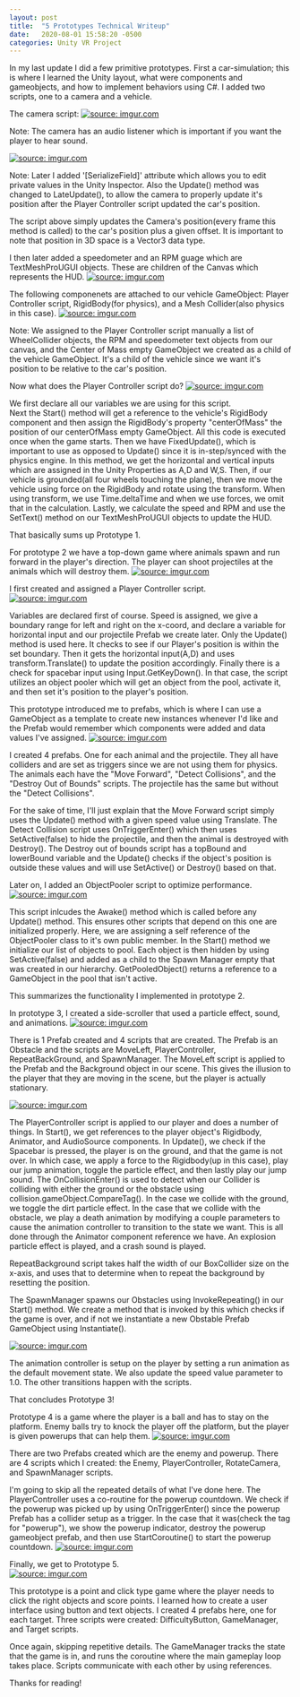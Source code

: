 ```yaml
---
layout: post
title:  "5 Prototypes Technical Writeup"
date:   2020-08-01 15:58:20 -0500
categories: Unity VR Project
---
```


<!--You’ll find this post in your `_posts` directory. Go ahead and edit it and re-build the site to see your changes. You can rebuild the site in many different ways, but the most common way is to run `jekyll serve`, which launches a web server and auto-regenerates your site when a file is updated.

Jekyll requires blog post files to be named according to the following format:

`YEAR-MONTH-DAY-title.MARKUP`

Where `YEAR` is a four-digit number, `MONTH` and `DAY` are both two-digit numbers, and `MARKUP` is the file extension representing the format used in the file. After that, include the necessary front matter. Take a look at the source for this post to get an idea about how it works.

Jekyll also offers powerful support for code snippets:

{% highlight ruby %}
def print_hi(name)
  puts "Hi, #{name}"
end
print_hi('Tom')
#=> prints 'Hi, Tom' to STDOUT.
{% endhighlight %}

Check out the [Jekyll docs][jekyll-docs] for more info on how to get the most out of Jekyll. File all bugs/feature requests at [Jekyll’s GitHub repo][jekyll-gh]. If you have questions, you can ask them on [Jekyll Talk][jekyll-talk].

[jekyll-docs]: https://jekyllrb.com/docs/home
[jekyll-gh]:   https://github.com/jekyll/jekyll
[jekyll-talk]: https://talk.jekyllrb.com/
-->

In my last update I did a few primitive prototypes.  First a car-simulation; this is where I learned the Unity layout, what were components and gameobjects, and how to implement behaviors using C#.  I added two scripts, one to a camera and a vehicle. 

The camera script:
<a href="https://imgur.com/QXT1mBL"><img src="https://i.imgur.com/QXT1mBL.png" title="source: imgur.com" /></a>

Note:  The camera has an audio listener which is important if you want the player to hear sound.

<a href="https://imgur.com/hs6iPob"><img src="https://i.imgur.com/hs6iPob.png" title="source: imgur.com" /></a>

Note:  Later I added '[SerializeField]' attribute which allows you to edit private values in the Unity Inspector.  Also the Update() method was changed to LateUpdate(), to allow the camera to properly update it's position after the Player Controller script updated the car's position.

The script above simply updates the Camera's position(every frame this method is called) to the car's position plus a given offset.  It is important to note that position in 3D space is a Vector3 data type.

I then later added a speedometer and an RPM guage which are TextMeshProUGUI objects.  These are children of the Canvas which represents the HUD.
<a href="https://imgur.com/kSqsdvz"><img src="https://i.imgur.com/kSqsdvz.png" title="source: imgur.com" /></a>

The following componenets are attached to our vehicle GameObject:  Player Controller script, RigidBody(for physics), and a Mesh Collider(also physics in this case).
<a href="https://imgur.com/gNpOaoQ"><img src="https://i.imgur.com/gNpOaoQ.png" title="source: imgur.com" /></a>

Note:  We assigned to the Player Controller script manually a list of WheelCollider objects, the RPM and speedometer text objects from our canvas, and the Center of Mass empty GameObject we created as a child of the vehicle GameObject.  It's a child of the vehicle since we want it's position to be relative to the car's position.

Now what does the Player Controller script do?
<a href="https://imgur.com/mFk8B9V"><img src="https://i.imgur.com/mFk8B9V.png" title="source: imgur.com" /></a>

We first declare all our variables we are using for this script.  
Next the Start() method will get a reference to the vehicle's RigidBody component and then assign the RigidBody's property "centerOfMass" the position of our centerOfMass empty GameObject.  All this code is executed once when the game starts.
Then we have FixedUpdate(), which is important to use as opposed to Update() since it is in-step/synced with the physics engine.  In this method, we get the horizontal and vertical inputs which are assigned in the Unity Properties as A,D and W,S.  Then, if our vehicle is grounded(all four wheels touching the plane), then we move the vehicle using force on the RigidBody and rotate using the transform.  When using transform, we use Time.deltaTime and when we use forces, we omit that in the calculation.  Lastly, we calculate the speed and RPM and use the SetText() method on our TextMeshProUGUI objects to update the HUD.

That basically sums up Prototype 1.

For prototype 2 we have a top-down game where animals spawn and run forward in the player's direction.  The player can shoot projectiles at the animals which will destroy them.
<a href="https://imgur.com/QVbNwhz"><img src="https://i.imgur.com/QVbNwhz.png" title="source: imgur.com" /></a>

I first created and assigned a Player Controller script.  
<a href="https://imgur.com/QXMvEuC"><img src="https://i.imgur.com/QXMvEuC.png" title="source: imgur.com" /></a>

Variables are declared first of course.  Speed is assigned, we give a boundary range for left and right on the x-coord, and declare a variable for horizontal input and our projectile Prefab we create later.  Only the Update() method is used here.  It checks to see if our Player's position is within the set boundary.  Then it gets the horizontal input(A,D) and uses transform.Translate() to update the position accordingly.  Finally there is a check for spacebar input using Input.GetKeyDown().  In that case, the script utilizes an object pooler which will get an object from the pool, activate it, and then set it's position to the player's position.


This prototype introduced me to prefabs, which is where I can use a GameObject as a template to create new instances whenever I'd like and the Prefab would remember which components were added and data values I've assigned.
<a href="https://imgur.com/LfTM5KO"><img src="https://i.imgur.com/LfTM5KO.png" title="source: imgur.com" /></a>

I created 4 prefabs.  One for each animal and the projectile.  They all have colliders and are set as triggers since we are not using them for physics.  The animals each have the "Move Forward", "Detect Collisions", and the "Destroy Out of Bounds" scripts.  The projectile has the same but without the "Detect Collisions".

For the sake of time, I'll just explain that the Move Forward script simply uses the Update() method with a given speed value using Translate.  The Detect Collision script uses OnTriggerEnter() which then uses SetActive(false) to hide the projectile, and then the animal is destroyed with Destroy().  The Destroy out of bounds script has a topBound and lowerBound variable and the Update() checks if the object's position is outside these values and will use SetActive() or Destroy() based on that.  

Later on, I added an ObjectPooler script to optimize performance.  
<a href="https://imgur.com/svE0emf"><img src="https://i.imgur.com/svE0emf.png" title="source: imgur.com" /></a>

This script inlcudes the Awake() method which is called before any Update() method.  This ensures other scripts that depend on this one are initialized properly.  Here, we are assigning a self reference of the ObjectPooler class to it's own public member.  In the Start() method we initialize our list of objects to pool.  Each object is then hidden by using SetActive(false) and added as a child to the Spawn Manager empty that was created in our hierarchy.  GetPooledObject() returns a reference to a GameObject in the pool that isn't active.

This summarizes the functionality I implemented in prototype 2.

In prototype 3, I created a side-scroller that used a particle effect, sound, and animations.
<a href="https://imgur.com/H4rSJaQ"><img src="https://i.imgur.com/H4rSJaQ.png" title="source: imgur.com" /></a>

There is 1 Prefab created and 4 scripts that are created.  The Prefab is an Obstacle and the scripts are MoveLeft, PlayerController, RepeatBackGround, and SpawnManager.  The MoveLeft script is applied to the Prefab and the Background object in our scene.  This gives the illusion to the player that they are moving in the scene, but the player is actually stationary.  

<a href="https://imgur.com/RB4bfoB"><img src="https://i.imgur.com/RB4bfoB.png" title="source: imgur.com" /></a>

The PlayerController script is applied to our player and does a number of things.  In Start(), we get references to the player object's Rigidbody, Animator, and AudioSource components.  In Update(), we check if the Spacebar is pressed, the player is on the ground, and that the game is not over.  In which case, we apply a force to the Rigidbody(up in this case), play our jump animation, toggle the particle effect, and then lastly play our jump sound.  The OnCollisionEnter() is used to detect when our Collider is colliding with either the ground or the obstacle using collision.gameObject.CompareTag().  In the case we collide with the ground, we toggle the dirt particle effect.  In the case that we collide with the obstacle, we play a death animation by modifying a couple parameters to cause the animation controller to transition to the state we want.  This is all done through the Animator component reference we have.  An explosion particle effect is played, and a crash sound is played.

RepeatBackground script takes half the width of our BoxCollider size on the x-axis, and uses that to determine when to repeat the background by resetting the position.

The SpawnManager spawns our Obstacles using InvokeRepeating() in our Start() method.  We create a method that is invoked by this which checks if the game is over, and if not we instantiate a new Obstable Prefab GameObject using Instantiate().

<a href="https://imgur.com/WIGr3sD"><img src="https://i.imgur.com/WIGr3sD.png" title="source: imgur.com" /></a>

The animation controller is setup on the player by setting a run animation as the default movement state.  We also update the speed value parameter to 1.0.  The other transitions happen with the scripts.

That concludes Prototype 3!

Prototype 4 is a game where the player is a ball and has to stay on the platform.  Enemy balls try to knock the player off the platform, but the player is given powerups that can help them.
<a href="https://imgur.com/W3Kdxlc"><img src="https://i.imgur.com/W3Kdxlc.png" title="source: imgur.com" /></a>

There are two Prefabs created which are the enemy and powerup.  There are 4 scripts which I created:  the Enemy, PlayerController, RotateCamera, and SpawnManager scripts.

I'm going to skip all the repeated details of what I've done here.  The PlayerController uses a co-routine for the powerup countdown.  We check if the powerup was picked up by using OnTriggerEnter() since the powerup Prefab has a collider setup as a trigger.  In the case that it was(check the tag for "powerup"), we show the powerup indicator, destroy the powerup gameobject prefab, and then use StartCoroutine() to start the powerup countdown.
<a href="https://imgur.com/Lx0WN3O"><img src="https://i.imgur.com/Lx0WN3O.png" title="source: imgur.com" /></a>

Finally, we get to Prototype 5.  
<a href="https://imgur.com/4zDnGSI"><img src="https://i.imgur.com/4zDnGSI.png" title="source: imgur.com" /></a>

This prototype is a point and click type game where the player needs to click the right objects and score points.  I learned how to create a user interface using button and text objects.  I created 4 prefabs here, one for each target.  Three scripts were created:  DifficultyButton, GameManager, and Target scripts.

Once again, skipping repetitive details.  The GameManager tracks the state that the game is in, and runs the coroutine where the main gameplay loop takes place.  Scripts communicate with each other by using references.


Thanks for reading!